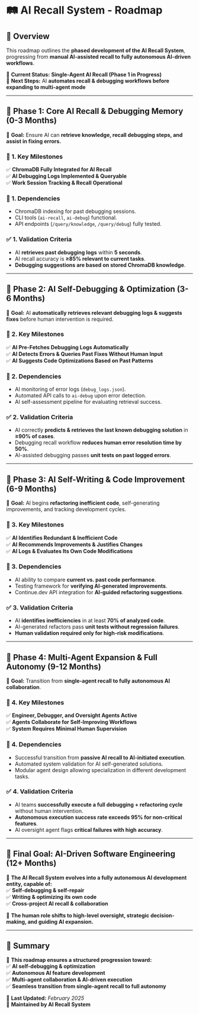 # 🛤️ AI Recall System - Roadmap

## **📌 Overview**

This roadmap outlines the **phased development of the AI Recall System**, progressing from **manual AI-assisted recall to fully autonomous AI-driven workflows**.  

🚀 **Current Status:** **Single-Agent AI Recall (Phase 1 in Progress)**  
📌 **Next Steps:** AI **automates recall & debugging workflows before expanding to multi-agent mode**  

---

## **📌 Phase 1: Core AI Recall & Debugging Memory (0-3 Months)**

📌 **Goal:** Ensure AI can **retrieve knowledge, recall debugging steps, and assist in fixing errors.**  

### **🔹 1. Key Milestones**

✅ **ChromaDB Fully Integrated for AI Recall**  
✅ **AI Debugging Logs Implemented & Queryable**  
✅ **Work Session Tracking & Recall Operational**  

### **🔹 1. Dependencies**

- ChromaDB indexing for past debugging sessions.  
- CLI tools (`ai-recall`, `ai-debug`) functional.  
- API endpoints (`/query/knowledge`, `/query/debug`) fully tested.  

### **✅ 1. Validation Criteria**

- AI **retrieves past debugging logs** within **5 seconds**.  
- AI recall accuracy is **≥85% relevant to current tasks**.  
- **Debugging suggestions are based on stored ChromaDB knowledge**.  

---

## **📌 Phase 2: AI Self-Debugging & Optimization (3-6 Months)**

📌 **Goal:** AI **automatically retrieves relevant debugging logs & suggests fixes** before human intervention is required.  

### **🔹 2. Key Milestones**

✅ **AI Pre-Fetches Debugging Logs Automatically**  
✅ **AI Detects Errors & Queries Past Fixes Without Human Input**  
✅ **AI Suggests Code Optimizations Based on Past Patterns**  

### **🔹 2. Dependencies**

- AI monitoring of error logs (`debug_logs.json`).  
- Automated API calls to `ai-debug` upon error detection.  
- AI self-assessment pipeline for evaluating retrieval success.  

### **✅ 2. Validation Criteria**

- AI correctly **predicts & retrieves the last known debugging solution** in **≥90% of cases**.  
- Debugging recall workflow **reduces human error resolution time by 50%**.  
- AI-assisted debugging passes **unit tests on past logged errors**.  

---

## **📌 Phase 3: AI Self-Writing & Code Improvement (6-9 Months)**

📌 **Goal:** AI begins **refactoring inefficient code**, self-generating improvements, and tracking development cycles.  

### **🔹 3. Key Milestones**

✅ **AI Identifies Redundant & Inefficient Code**  
✅ **AI Recommends Improvements & Justifies Changes**  
✅ **AI Logs & Evaluates Its Own Code Modifications**  

### **🔹 3. Dependencies**

- AI ability to compare **current vs. past code performance**.  
- Testing framework for **verifying AI-generated improvements**.  
- Continue.dev API integration for **AI-guided refactoring suggestions**.  

### **✅ 3. Validation Criteria**

- AI **identifies inefficiencies** in at least **70% of analyzed code**.  
- AI-generated refactors pass **unit tests without regression failures**.  
- **Human validation required only for high-risk modifications**.  

---

## **📌 Phase 4: Multi-Agent Expansion & Full Autonomy (9-12 Months)**

📌 **Goal:** Transition from **single-agent recall to fully autonomous AI collaboration**.  

### **🔹 4. Key Milestones**

✅ **Engineer, Debugger, and Oversight Agents Active**  
✅ **Agents Collaborate for Self-Improving Workflows**  
✅ **System Requires Minimal Human Supervision**  

### **🔹 4. Dependencies**

- Successful transition from **passive AI recall to AI-initiated execution**.  
- Automated system validation for AI self-generated solutions.  
- Modular agent design allowing specialization in different development tasks.  

### **✅ 4. Validation Criteria**

- AI teams **successfully execute a full debugging + refactoring cycle** without human intervention.  
- **Autonomous execution success rate exceeds 95% for non-critical features**.  
- AI oversight agent flags **critical failures with high accuracy**.  

---

## **📌 Final Goal: AI-Driven Software Engineering (12+ Months)**

📌 **The AI Recall System evolves into a fully autonomous AI development entity, capable of:**  
✅ **Self-debugging & self-repair**  
✅ **Writing & optimizing its own code**  
✅ **Cross-project AI recall & collaboration**  

🚀 **The human role shifts to high-level oversight, strategic decision-making, and guiding AI expansion.**  

---

## **📌 Summary**

📌 **This roadmap ensures a structured progression toward:**  
✅ **AI self-debugging & optimization**  
✅ **Autonomous AI feature development**  
✅ **Multi-agent collaboration & AI-driven execution**  
✅ **Seamless transition from single-agent recall to full autonomy**  

📅 **Last Updated:** *February 2025*  
🔹 **Maintained by AI Recall System**  
